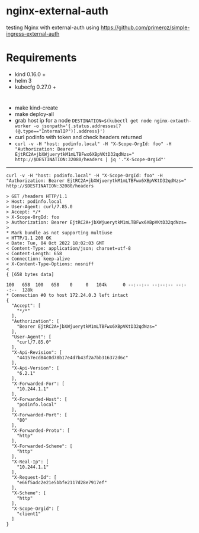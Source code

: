 # nginx-external-auth
testing Nginx with external-auth using https://github.com/primeroz/simple-ingress-external-auth 

# Requirements

* kind 0.16.0 +
* helm 3
* kubecfg 0.27.0 +

#

* make kind-create
* make deploy-all
* grab host ip for a node `DESTINATION=$(kubectl get node nginx-extauth-worker -o jsonpath='{.status.addresses[?(@.type=="InternalIP")].address}')`
* curl podinfo with token and check headers returned 
* `curl -v -H "host: podinfo.local" -H "X-Scope-OrgId: foo" -H "Authorization: Bearer EjtRC2A+jbXWjuerytkM1mLTBFwx6XBpVKtD32qdNzs=" http://$DESTINATION:32080/headers | jq '."X-Scope-Orgid"'`

---
`curl -v -H "host: podinfo.local" -H "X-Scope-OrgId: foo" -H "Authorization: Bearer EjtRC2A+jbXWjuerytkM1mLTBFwx6XBpVKtD32qdNzs=" http://$DESTINATION:32080/headers`

```
> GET /headers HTTP/1.1
> Host: podinfo.local
> User-Agent: curl/7.85.0
> Accept: */*
> X-Scope-OrgId: foo
> Authorization: Bearer EjtRC2A+jbXWjuerytkM1mLTBFwx6XBpVKtD32qdNzs=
> 
* Mark bundle as not supporting multiuse
< HTTP/1.1 200 OK
< Date: Tue, 04 Oct 2022 18:02:03 GMT
< Content-Type: application/json; charset=utf-8
< Content-Length: 658
< Connection: keep-alive
< X-Content-Type-Options: nosniff
< 
{ [658 bytes data]

100   658  100   658    0     0   104k      0 --:--:-- --:--:-- --:--:--  128k
* Connection #0 to host 172.24.0.3 left intact
{
  "Accept": [
    "*/*"
  ],
  "Authorization": [
    "Bearer EjtRC2A+jbXWjuerytkM1mLTBFwx6XBpVKtD32qdNzs="
  ],
  "User-Agent": [
    "curl/7.85.0"
  ],
  "X-Api-Revision": [
    "44157ecd84c0d78b17e4d7b43f2a7bb316372d6c"
  ],
  "X-Api-Version": [
    "6.2.1"
  ],
  "X-Forwarded-For": [
    "10.244.1.1"
  ],
  "X-Forwarded-Host": [
    "podinfo.local"
  ],
  "X-Forwarded-Port": [
    "80"
  ],
  "X-Forwarded-Proto": [
    "http"
  ],
  "X-Forwarded-Scheme": [
    "http"
  ],
  "X-Real-Ip": [
    "10.244.1.1"
  ],
  "X-Request-Id": [
    "e66f5adc2e21e5bbfe2117d28e7917ef"
  ],
  "X-Scheme": [
    "http"
  ],
  "X-Scope-Orgid": [
    "client1"
  ]
}
```
